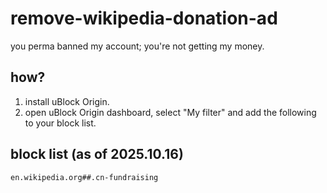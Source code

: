 # remove-wikipedia-donation-ad
you perma banned my account; you're not getting my money.

## how?

1. install uBlock Origin.
2. open uBlock Origin dashboard, select "My filter" and add the following to your block list.

## block list (as of 2025.10.16)

```
en.wikipedia.org##.cn-fundraising
```
